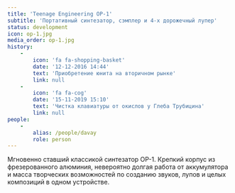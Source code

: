 ```yaml
---
title: 'Teenage Engineering OP-1'
subtitle: 'Портативный синтезатор, сэмплер и 4-х дорожечный лупер'
status: development
icon: op-1.jpg
media_order: op-1.jpg
history:
    -
        icon: 'fa fa-shopping-basket'
        date: '12-12-2016 14:44'
        text: 'Приобретение юнита на вторичном рынке'
        link: null
    -
        icon: 'fa fa-cog'
        date: '15-11-2019 15:10'
        text: 'Чистка клавиатуры от окислов у Глеба Трубицина'
        link: null
people:
    -
        alias: /people/davay
        role: person
---
```


Мгновенно ставший классикой синтезатор OP-1. Крепкий корпус из фрезерованного алюминия, невероятно долгая работа от аккумулятора и масса творческих возможностей по созданию звуков, лупов и целых композиций в одном устройстве.
